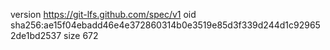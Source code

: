 version https://git-lfs.github.com/spec/v1
oid sha256:ae15f04ebadd46e4e372860314b0e3519e85d3f339d244d1c929652de1bd2537
size 672
